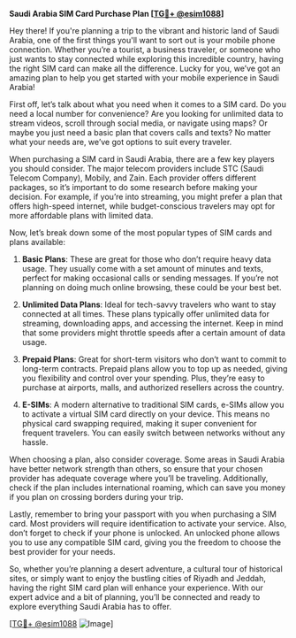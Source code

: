 **Saudi Arabia SIM Card Purchase Plan [[TG💪+ @esim1088](https://t.me/s/esim1088)]**

Hey there! If you're planning a trip to the vibrant and historic land of Saudi Arabia, one of the first things you'll want to sort out is your mobile phone connection. Whether you’re a tourist, a business traveler, or someone who just wants to stay connected while exploring this incredible country, having the right SIM card can make all the difference. Lucky for you, we’ve got an amazing plan to help you get started with your mobile experience in Saudi Arabia!

First off, let’s talk about what you need when it comes to a SIM card. Do you need a local number for convenience? Are you looking for unlimited data to stream videos, scroll through social media, or navigate using maps? Or maybe you just need a basic plan that covers calls and texts? No matter what your needs are, we’ve got options to suit every traveler.

When purchasing a SIM card in Saudi Arabia, there are a few key players you should consider. The major telecom providers include STC (Saudi Telecom Company), Mobily, and Zain. Each provider offers different packages, so it’s important to do some research before making your decision. For example, if you’re into streaming, you might prefer a plan that offers high-speed internet, while budget-conscious travelers may opt for more affordable plans with limited data.

Now, let’s break down some of the most popular types of SIM cards and plans available:

1. **Basic Plans**: These are great for those who don’t require heavy data usage. They usually come with a set amount of minutes and texts, perfect for making occasional calls or sending messages. If you’re not planning on doing much online browsing, these could be your best bet.

2. **Unlimited Data Plans**: Ideal for tech-savvy travelers who want to stay connected at all times. These plans typically offer unlimited data for streaming, downloading apps, and accessing the internet. Keep in mind that some providers might throttle speeds after a certain amount of data usage.

3. **Prepaid Plans**: Great for short-term visitors who don’t want to commit to long-term contracts. Prepaid plans allow you to top up as needed, giving you flexibility and control over your spending. Plus, they’re easy to purchase at airports, malls, and authorized resellers across the country.

4. **E-SIMs**: A modern alternative to traditional SIM cards, e-SIMs allow you to activate a virtual SIM card directly on your device. This means no physical card swapping required, making it super convenient for frequent travelers. You can easily switch between networks without any hassle.

When choosing a plan, also consider coverage. Some areas in Saudi Arabia have better network strength than others, so ensure that your chosen provider has adequate coverage where you’ll be traveling. Additionally, check if the plan includes international roaming, which can save you money if you plan on crossing borders during your trip.

Lastly, remember to bring your passport with you when purchasing a SIM card. Most providers will require identification to activate your service. Also, don’t forget to check if your phone is unlocked. An unlocked phone allows you to use any compatible SIM card, giving you the freedom to choose the best provider for your needs.

So, whether you’re planning a desert adventure, a cultural tour of historical sites, or simply want to enjoy the bustling cities of Riyadh and Jeddah, having the right SIM card plan will enhance your experience. With our expert advice and a bit of planning, you’ll be connected and ready to explore everything Saudi Arabia has to offer.

[[TG💪+ @esim1088](https://t.me/s/esim1088) ![Image](https://i.postimg.cc/Y0z9fWf4/image.png)]